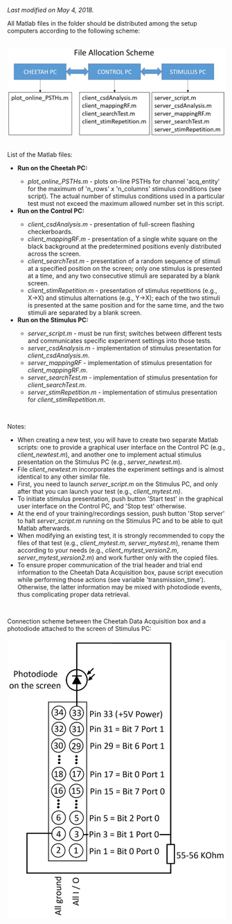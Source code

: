  <i>Last modified on May 4, 2018.</i><p>
 
 All Matlab files in the folder should be distributed among the setup computers according to the following scheme:<br><br>
 
 <img src='file_allocation_scheme.jpg'><br><br>
 
 List of the Matlab files:
 
 <ul>
 
 <li><b>Run on the Cheetah PC:</b></li>
   <ul>
     <li><i>plot_online_PSTHs.m</i> - plots on-line PSTHs for channel 'acq_entity' for the maximum of 'n_rows' x 'n_columns' stimulus
     conditions (see script). The actual number of stimulus conditions used in a particular test must not exceed the maximum allowed
     number set in this script.</li>
   </ul>
   
 <li><b>Run on the Control PC:</b></li>
   <ul>
     <li><i>client_csdAnalysis.m</i> - presentation of full-screen flashing checkerboards.</li> 
     <li><i>client_mappingRF.m</i> - presentation of a single white square on the black background at the predetermined positions evenly
     distributed across the screen.</li>
     <li><i>client_searchTest.m</i> - presentation of a random sequence of stimuli at a specified position on the screen; only one 
     stimulus is presented at a time, and any two consecutive stimuli are separated by a blank screen.</li>
     <li><i>client_stimRepetition.m</i> - presentation of stimulus repetitions (e.g., X->X) and stimulus alternations (e.g., Y->X); each
     of the two stimuli is presented at the same position and for the same time, and the two stimuli are separated by a blank screen.</li>
   </ul>
   
 <li><b>Run on the Stimulus PC:</b></li>
   <ul>
     <li><i>server_script.m</i> - must be run first; switches between different tests and communicates specific experiment settings
     into those tests.</li>
     <li><i>server_csdAnalysis.m</i> - implementation of stimulus presentation for <i>client_csdAnalysis.m</i>.</li>
     <li><i>server_mappingRF</i> - implementation of stimulus presentation for <i>client_mappingRF.m</i>.</li>
     <li><i>server_searchTest.m</i> - implementation of stimulus presentation for <i>client_searchTest.m</i>.</li>
     <li><i>server_stimRepetition.m</i> - implementation of stimulus presentation for <i>client_stimRepetition.m</i>.</li>
   </ul>
   
 </ul><br>
 
 Notes:<br>
 <ul>
   <li>When creating a new test, you will have to create two separate Matlab scripts: one to provide a graphical user interface on the 
   Control PC (e.g., <i>client_newtest.m</i>), and another one to implement actual stimulus presentation on the Stimulus PC (e.g.,
   <i>server_newtest.m</i>).</li>
   <li>File <i>client_newtest.m</i> incorporates the experiment settings and is almost identical to any other similar file.</li>
   <li>First, you need to launch <i>server_script.m</i> on the Stimulus PC, and only after that you can launch your test (e.g., 
   <i>client_mytest.m)</i>.</li>
   <li>To initiate stimulus presentation, push button 'Start test' in the graphical user interface on the Control PC, and 'Stop test'
   otherwise.</li>
   <li>At the end of your training/recordings session, push button 'Stop server' to halt <i>server_script.m</i> running on the Stimulus
   PC and to be able to quit Matlab afterwards.</li>
   <li>When modifying an existing test, it is strongly recommended to copy the files of that test (e.g., <i>client_mytest.m</i>, <i>
   server_mytest.m</i>), rename them according to your needs (e.g., <i>client_mytest_version2.m</i>, <i>server_mytest_version2.m</i>)
   and work further only with the copied files.</li>
   <li>To ensure proper communication of the trial header and trial end information to the Cheetah Data Acquisition box, pause script  
   execution while performing those actions (see variable 'transmission_time'). Otherwise, the latter information may be mixed with 
   photodiode events, thus complicating proper data retrieval.</li>
 </ul><br>
 
 Connection scheme between the Cheetah Data Acquisition box and a photodiode attached to the screen of Stimulus PC:<br><br>
 <img src='photodiode.jpg'>
